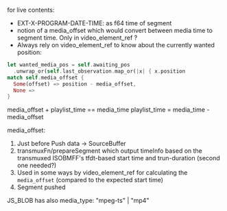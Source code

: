 for live contents:
  - EXT-X-PROGRAM-DATE-TIME: as f64 time of segment
  - notion of a media_offset which would convert between media time to segment time. Only in video_element_ref ?
  - Always rely on video_element_ref to know about the currently wanted position:
```rs
let wanted_media_pos = self.awaiting_pos
  .unwrap_or(self.last_observation.map_or(|x| { x.position
match self.media_offset {
  Some(offset) => position - media_offset,
  None => 
}
```

media_offset + playlist_time == media_time
playlist_time = media_time - media_offset

media_offset:
  1. Just before Push data -> SourceBuffer
  2. transmuxFn/prepareSegment which output timeInfo based on the transmuxed ISOBMFF's tfdt-based start time and trun-duration (second one needed?)
  3. Used in some ways by video_element_ref for calculating the `media_offset` (compared to the expected start time)
  4. Segment pushed


JS_BLOB has also media_type:
"mpeg-ts" | "mp4"

